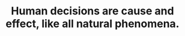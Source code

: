 ---
title: Human decisions are cause and effect, like all natural phenomena.
tags: buddhism self experience
---
